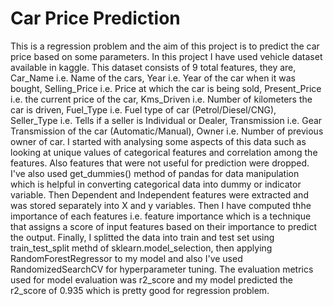 # Car Price Prediction 
This is a regression problem and the aim of this project is to predict the car price based on some parameters. In this project I have used vehicle dataset available in kaggle. This dataset consists of 9 total features, they are, Car_Name i.e. Name of the cars, Year i.e. Year of the car when it was bought, Selling_Price i.e. Price at which the car is being sold, Present_Price i.e. the current price of the car, Kms_Driven i.e. Number of kilometers the car is driven, Fuel_Type i.e. Fuel type of car (Petrol/Diesel/CNG), Seller_Type i.e. Tells if a seller is Individual or Dealer, Transmission i.e. Gear Transmission of the car (Automatic/Manual), Owner i.e. Number of previous owner of car.
I started with analysing some aspects of this data such as looking at unique values of categorical features and correlation among the features. Also features that were not useful for prediction were dropped. I've also used get_dummies() method of pandas for data manipulation which is helpful in converting categorical data into dummy or indicator variable. Then Dependent and Independent features were extracted and was stored separately into X and y variables. 
Then I have computed thhe importance of each features i.e. feature importance which is a technique that assigns a score of input features based on their importance to predict the output.
Finally, I splitted the data into train and test set using train_test_split methd of sklearn.model_selection, then applying RandomForestRegressor to my model and also I've used RandomizedSearchCV for hyperparameter tuning. The evaluation metrics used for model evaluation was r2_score and my model predicted the r2_score of 0.935 which is pretty good for regression problem.
